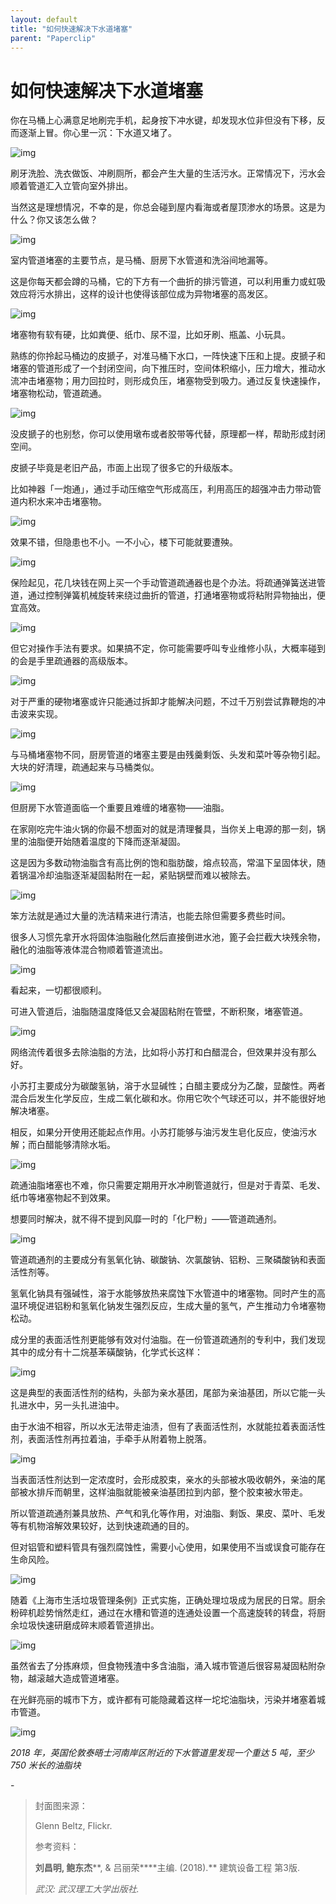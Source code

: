 ```yaml
---
layout: default
title: "如何快速解决下水道堵塞"
parent: "Paperclip"
---
```


# 如何快速解决下水道堵塞

你在马桶上心满意足地刷完手机，起身按下冲水键，却发现水位非但没有下移，反而逐渐上冒。你心里一沉：下水道又堵了。

![img](https://mmbiz.qpic.cn/mmbiz_gif/SlOqFKqEO4H7ZwnfIH8YERfsSSswlmZZzzr2kZ0wG5YaNX86C8ow9bicr1xuyTFvnfyibZu9yfEfj0McnJruZ0PA/640?wx_fmt=gif)

刷牙洗脸、洗衣做饭、冲刷厕所，都会产生大量的生活污水。正常情况下，污水会顺着管道汇入立管向室外排出。

当然这是理想情况，不幸的是，你总会碰到屋内看海或者屋顶渗水的场景。这是为什么？你又该怎么做？

![img](https://mmbiz.qpic.cn/mmbiz_png/SlOqFKqEO4H7ZwnfIH8YERfsSSswlmZZo4jicSqDDjn5ZqnWOW6oVGYlXTQ1PpEx5iap5tQFskib058VhcvKjDDzw/640?wx_fmt=png)

室内管道堵塞的主要节点，是马桶、厨房下水管道和洗浴间地漏等。

这是你每天都会蹲的马桶，它的下方有一个曲折的排污管道，可以利用重力或虹吸效应将污水排出，这样的设计也使得该部位成为异物堵塞的高发区。

![img](https://mmbiz.qpic.cn/mmbiz_gif/SlOqFKqEO4H7ZwnfIH8YERfsSSswlmZZXz5glEnD39tcNkTAKFibUmbqtoK3UAXdeHsKSjquzpD3WFyuwZ7Fa5Q/640?wx_fmt=gif)

堵塞物有软有硬，比如粪便、纸巾、尿不湿，比如牙刷、瓶盖、小玩具。

熟练的你拎起马桶边的皮搋子，对准马桶下水口，一阵快速下压和上提。皮搋子和堵塞的管道形成了一个封闭空间，向下推压时，空间体积缩小，压力增大，推动水流冲击堵塞物；用力回拉时，则形成负压，堵塞物受到吸力。通过反复快速操作，堵塞物松动，管道疏通。

![img](https://mmbiz.qpic.cn/mmbiz_gif/SlOqFKqEO4H7ZwnfIH8YERfsSSswlmZZO2BaUcMd8ibZS9qma98z4mthfpme3xQ6q0GqRiaibYuw3K46aqotJGh0w/640?wx_fmt=gif)

没皮搋子的也别愁，你可以使用墩布或者胶带等代替，原理都一样，帮助形成封闭空间。

皮搋子毕竟是老旧产品，市面上出现了很多它的升级版本。

比如神器「一炮通」，通过手动压缩空气形成高压，利用高压的超强冲击力带动管道内积水来冲击堵塞物。

![img](https://mmbiz.qpic.cn/mmbiz_gif/SlOqFKqEO4H7ZwnfIH8YERfsSSswlmZZb5JLSzHj3G0ibNZibu4zz6chlaPORxFic7GRDrVXcMSxn65NB4cLXOcPA/640?wx_fmt=gif)

效果不错，但隐患也不小。一不小心，楼下可能就要遭殃。

![img](https://mmbiz.qpic.cn/mmbiz_gif/SlOqFKqEO4H7ZwnfIH8YERfsSSswlmZZiaiaxpcYPic9ANcs4LaZGMKkuMamQQqgbWeic9guWvHSPdoMUraeq5fhuA/640?wx_fmt=gif)

保险起见，花几块钱在网上买一个手动管道疏通器也是个办法。将疏通弹簧送进管道，通过控制弹簧机械旋转来绕过曲折的管道，打通堵塞物或将粘附异物抽出，便宜高效。

![img](https://mmbiz.qpic.cn/mmbiz_gif/SlOqFKqEO4H7ZwnfIH8YERfsSSswlmZZHiaCeWXSMhWblHU4HSYquYHxY5tCJznDicaj0ssjdbFDTog9x3UH2Ixw/640?wx_fmt=gif)

但它对操作手法有要求。如果搞不定，你可能需要呼叫专业维修小队，大概率碰到的会是手里疏通器的高级版本。

![img](https://mmbiz.qpic.cn/mmbiz_gif/SlOqFKqEO4H7ZwnfIH8YERfsSSswlmZZ2qia1cTSqR8H50h3sSdae1dZWAXfVB42TcbVNQRyHYpJxfXGKznblGQ/640?wx_fmt=gif)

对于严重的硬物堵塞或许只能通过拆卸才能解决问题，不过千万别尝试靠鞭炮的冲击波来实现。

![img](https://mmbiz.qpic.cn/mmbiz_gif/SlOqFKqEO4H7ZwnfIH8YERfsSSswlmZZuCKmocPdwapcMrtaE3a0SHME6YibtqoKWMjqlv2FibObl0m8l2W5hTuQ/640?wx_fmt=gif)

与马桶堵塞物不同，厨房管道的堵塞主要是由残羹剩饭、头发和菜叶等杂物引起。大块的好清理，疏通起来与马桶类似。

![img](https://mmbiz.qpic.cn/mmbiz_png/SlOqFKqEO4H7ZwnfIH8YERfsSSswlmZZSBc44vibmYIdDcc8eupMSbpfiaaztL7riaIFIqByaIEedR13NwBvibAugA/640?wx_fmt=png)

但厨房下水管道面临一个重要且难缠的堵塞物——油脂。

在家刚吃完牛油火锅的你最不想面对的就是清理餐具，当你关上电源的那一刻，锅里的油脂便开始随着温度的下降而逐渐凝固。

这是因为多数动物油脂含有高比例的饱和脂肪酸，熔点较高，常温下呈固体状，随着锅温冷却油脂逐渐凝固黏附在一起，紧贴锅壁而难以被除去。

![img](https://mmbiz.qpic.cn/mmbiz_jpg/SlOqFKqEO4H7ZwnfIH8YERfsSSswlmZZuUBJ3TXldtxQFjDXgyJgiah9vicAKlibJllXLianVjpO87zW1ce8ekRElg/640?wx_fmt=jpeg)

笨方法就是通过大量的洗洁精来进行清洁，也能去除但需要多费些时间。

很多人习惯先拿开水将固体油脂融化然后直接倒进水池，篦子会拦截大块残余物，融化的油脂等液体混合物顺着管道流出。

![img](https://mmbiz.qpic.cn/mmbiz_png/SlOqFKqEO4H7ZwnfIH8YERfsSSswlmZZZIW5tnGZkxEibqcCxEZvw7xHNzrorWSibxkwxWUQNmFCYDibFTNqLyVxQ/640?wx_fmt=png)

看起来，一切都很顺利。

可进入管道后，油脂随温度降低又会凝固粘附在管壁，不断积聚，堵塞管道。

![img](https://mmbiz.qpic.cn/mmbiz_png/SlOqFKqEO4H7ZwnfIH8YERfsSSswlmZZbY8TQZYVpyicwPGmYtPp6ZJA1PROQgIVP9kaicsmN4ztLCbs7HaeLddQ/640?wx_fmt=png)

网络流传着很多去除油脂的方法，比如将小苏打和白醋混合，但效果并没有那么好。

小苏打主要成分为碳酸氢钠，溶于水显碱性；白醋主要成分为乙酸，显酸性。两者混合后发生化学反应，生成二氧化碳和水。你用它吹个气球还可以，并不能很好地解决堵塞。

相反，如果分开使用还能起点作用。小苏打能够与油污发生皂化反应，使油污水解；而白醋能够清除水垢。

![img](https://mmbiz.qpic.cn/mmbiz_gif/SlOqFKqEO4H7ZwnfIH8YERfsSSswlmZZpMicNWBwUicHvRhskpveHS6V22dZb2sypIDqTB6pSTYuNs4OJ7mDKcng/640?wx_fmt=gif)

疏通油脂堵塞也不难，你只需要定期用开水冲刷管道就行，但是对于青菜、毛发、纸巾等堵塞物起不到效果。

想要同时解决，就不得不提到风靡一时的「化尸粉」——管道疏通剂。

![img](https://mmbiz.qpic.cn/mmbiz_jpg/SlOqFKqEO4H7ZwnfIH8YERfsSSswlmZZ6YicV1hpMaBiceiaaC6hlLLeP8XgzPicibvdI2lxV0icj5iaYHU6xNH6SfrWQ/640?wx_fmt=jpeg)

管道疏通剂的主要成分有氢氧化钠、碳酸钠、次氯酸钠、铝粉、三聚磷酸钠和表面活性剂等。

氢氧化钠具有强碱性，溶于水能够放热来腐蚀下水管道中的堵塞物。同时产生的高温环境促进铝粉和氢氧化钠发生强烈反应，生成大量的氢气，产生推动力令堵塞物松动。

成分里的表面活性剂更能够有效对付油脂。在一份管道疏通剂的专利中，我们发现其中的成分有十二烷基苯磺酸钠，化学式长这样：

![img](https://mmbiz.qpic.cn/mmbiz_png/SlOqFKqEO4H7ZwnfIH8YERfsSSswlmZZX86sIAaNaZHySbRgaorDUIbgJ6XbViaLyYfvQBic5Gw3L1hLkwaBwciaw/640?wx_fmt=png)

这是典型的表面活性剂的结构，头部为亲水基团，尾部为亲油基团，所以它能一头扎进水中，另一头扎进油中。

由于水油不相容，所以水无法带走油渍，但有了表面活性剂，水就能拉着表面活性剂，表面活性剂再拉着油，手牵手从附着物上脱落。

![img](https://mmbiz.qpic.cn/mmbiz_png/SlOqFKqEO4H7ZwnfIH8YERfsSSswlmZZBhIT5BNRwfHU1xP7IsAEtokZHooic4dMaQWXjVkcZeJItOOdXdu0eGg/640?wx_fmt=png)

当表面活性剂达到一定浓度时，会形成胶束，亲水的头部被水吸收朝外，亲油的尾部被水排斥而朝里，这样油脂就能被亲油基团拉到内部，整个胶束被水带走。

所以管道疏通剂兼具放热、产气和乳化等作用，对油脂、剩饭、果皮、菜叶、毛发等有机物溶解效果较好，达到快速疏通的目的。

但对铝管和塑料管具有强烈腐蚀性，需要小心使用，如果使用不当或误食可能存在生命风险。

![img](https://mmbiz.qpic.cn/mmbiz_gif/SlOqFKqEO4H7ZwnfIH8YERfsSSswlmZZkOBQHqZpBWf7E471OJiaccR7mQyiaJlQO2ic5icV5B9lsOpG9mbXU7sVow/640?wx_fmt=gif)

随着《上海市生活垃圾管理条例》正式实施，正确处理垃圾成为居民的日常。厨余粉碎机趁势悄然走红，通过在水槽和管道的连通处设置一个高速旋转的转盘，将厨余垃圾快速研磨成碎末顺着管道排出。

![img](https://mmbiz.qpic.cn/mmbiz_gif/SlOqFKqEO4H7ZwnfIH8YERfsSSswlmZZAuzvuLdvp0BO48hVtJ8N3fibMhr9NMiabLXfibQBFTHNVJrd2Il5CbKKA/640?wx_fmt=gif)

虽然省去了分拣麻烦，但食物残渣中多含油脂，涌入城市管道后很容易凝固粘附杂物，越滚越大造成管道堵塞。

在光鲜亮丽的城市下方，或许都有可能隐藏着这样一坨坨油脂块，污染并堵塞着城市管道。

![img](https://mmbiz.qpic.cn/mmbiz_gif/SlOqFKqEO4H7ZwnfIH8YERfsSSswlmZZdY7BWmdqFQKg69TTic5tS39ZLDUjHiaBwOdDfnm6wMtjeIbM3QCibjBqQ/640?wx_fmt=gif)

*2018 年，英国伦敦泰晤士河南岸区附近的下水管道里发现一个重达 5 吨，至少 750 米长的油脂块*

\-

> 封面图来源：
>
> Glenn Beltz, Flickr.
>
> 参考资料：
>
> **刘昌明, 鲍东杰****, & 吕丽荣****主编. (2018).** 建筑设备工程 第3版.
>
> *武汉: 武汉理工大学出版社.*

